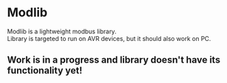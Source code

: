 # Modlib
Modlib is a lightweight modbus library.<br>
Library is targeted to run on AVR devices, but it should also work on PC.

## Work is in a progress and library doesn't have its functionality yet!
